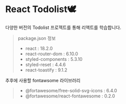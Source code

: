 # React Todolist🕊

다양한 버전의 Todolist 프로젝트를 통해 리액트를 학습합니다.

> package.json 정보
> + react : 18.2.0
> + react-router-dom : 6.10.0
> + styled-components : 5.3.10
> + styled-reset : 4.4.6
> + react-toastify : 9.1.2

추후에 사용할 fontawsome 라이브러리
> + @fortawesome/free-solid-svg-icons : 6.4.0
> + @fortawesome/react-fontawesome : 0.2.0
